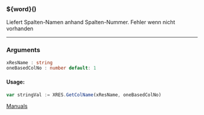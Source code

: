 ﻿### ${word}()
Liefert Spalten-Namen anhand Spalten-Nummer. Fehler wenn nicht vorhanden

----

### Arguments
```ts
xResName : string
oneBasedColNo : number default: 1
```
#### Usage:
```ts
var stringVal := XRES.GetColName(xResName, oneBasedColNo)
```

[Manuals](https://manuals.opacc.ch/docs/doku2401/F-Script/ScriptBlockFunc.XRES.GetColName.html)
